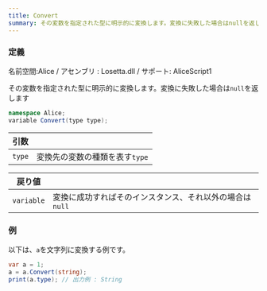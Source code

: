 ```yaml
---
title: Convert
summary: その変数を指定された型に明示的に変換します。変換に失敗した場合はnullを返します
---
```

### 定義
名前空間:Alice / アセンブリ : Losetta.dll / サポート: AliceScript1

その変数を指定された型に明示的に変換します。変換に失敗した場合は`null`を返します

```cs title="AliceScript"
namespace Alice;
variable Convert(type type);
```

|引数| |
|-|-|
|`type`| 変換先の変数の種類を表す`type`|

|戻り値| |
|-|-|
|`variable`| 変換に成功すればそのインスタンス、それ以外の場合は`null`|

### 例
以下は、`a`を文字列に変換する例です。

```cs title="AliceScript"
var a = 1;
a = a.Convert(string);
print(a.type); // 出力例 : String
```
